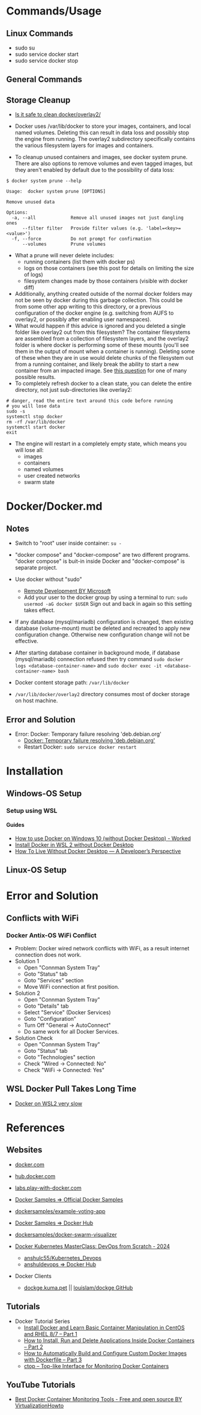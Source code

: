 # Commands/Usage

## Linux Commands

* sudo su
* sudo service docker start
* sudo service docker stop

## General Commands

## Storage Cleanup

* [Is it safe to clean docker/overlay2/](https://stackoverflow.com/questions/46672001/is-it-safe-to-clean-docker-overlay2)

* Docker uses /var/lib/docker to store your images, containers, and local named volumes. Deleting this can result in data loss and possibly stop the engine from running. The overlay2 subdirectory specifically contains the various filesystem layers for images and containers.
* To cleanup unused containers and images, see docker system prune. There are also options to remove volumes and even tagged images, but they aren't enabled by default due to the possibility of data loss:
```shell
$ docker system prune --help

Usage:  docker system prune [OPTIONS]

Remove unused data

Options:
  -a, --all             Remove all unused images not just dangling ones
      --filter filter   Provide filter values (e.g. 'label=<key>=<value>')
  -f, --force           Do not prompt for confirmation
      --volumes         Prune volumes
```
* What a prune will never delete includes:
  * running containers (list them with docker ps)
  * logs on those containers (see this post for details on limiting the size of logs)
  * filesystem changes made by those containers (visible with docker diff)
* Additionally, anything created outside of the normal docker folders may not be seen by docker during this garbage collection. This could be from some other app writing to this directory, or a previous configuration of the docker engine (e.g. switching from AUFS to overlay2, or possibly after enabling user namespaces).
* What would happen if this advice is ignored and you deleted a single folder like overlay2 out from this filesystem? The container filesystems are assembled from a collection of filesystem layers, and the overlay2 folder is where docker is performing some of these mounts (you'll see them in the output of mount when a container is running). Deleting some of these when they are in use would delete chunks of the filesystem out from a running container, and likely break the ability to start a new container from an impacted image. See [this question](https://stackoverflow.com/questions/67591341/oci-runtime-create-failed-container-linux-go345-starting-container-process-ca) for one of many possible results.
* To completely refresh docker to a clean state, you can delete the entire directory, not just sub-directories like overlay2:
```shell
# danger, read the entire text around this code before running
# you will lose data
sudo -s
systemctl stop docker
rm -rf /var/lib/docker
systemctl start docker
exit
```
* The engine will restart in a completely empty state, which means you will lose all:
  * images
  * containers
  * named volumes
  * user created networks
  * swarm state

# Docker/Docker.md

## Notes

* Switch to "root" user inside container: `su -`
* "docker compose" and "docker-compose" are two different programs. "docker compose" is buit-in inside Docker and "docker-compose" is separate project.
* Use docker without "sudo"
  * [Remote Development BY Microsoft](https://marketplace.visualstudio.com/items?itemName=ms-vscode-remote.vscode-remote-extensionpack)
  * Add your user to the docker group by using a terminal to run: `sudo usermod -aG docker $USER` Sign out and back in again so this setting takes effect.
* If any database (mysql/mariadb) configuration is changed, then existing database (volume-mount) must be deleted and recreated to apply new configuration change. Otherwise new configuration change will not be effective.
* After starting database container in background mode, if database (mysql/mariadb) connection refused then try command `sudo docker logs <database-container-name>` and `sudo docker exec -it <database-container-name> bash`

* Docker content storage path: `/var/lib/docker`
* `/var/lib/docker/overlay2` directory consumes most of docker storage on host machine.

## Error and Solution

* Error: Docker: Temporary failure resolving 'deb.debian.org'
  * [Docker: Temporary failure resolving 'deb.debian.org'](https://stackoverflow.com/questions/61567404/docker-temporary-failure-resolving-deb-debian-org)
  * Restart Docker: `sudo service docker restart`

# Installation

## Windows-OS Setup

### Setup using WSL

#### Guides
* [How to use Docker on Windows 10 (without Docker Desktop) - Worked](https://medium.com/@pawelmarcinkiewicz/how-to-use-docker-on-windows-10-without-docker-desktop-548b39738268)
* [Install Docker in WSL 2 without Docker Desktop](https://nickjanetakis.com/blog/install-docker-in-wsl-2-without-docker-desktop)
* [How To Live Without Docker Desktop — A Developer’s Perspective](https://www.objectivity.co.uk/blog/how-to-live-without-docker-desktop-developers-perspective/)

## Linux-OS Setup

# Error and Solution

## Conflicts with WiFi

### Docker Antix-OS WiFi Conflict

* Problem: Docker wired network conflicts with WiFi, as a result internet connection does not work.
* Solution 1
  * Open "Connman System Tray"
  * Goto "Status" tab
  * Goto "Services" section
  * Move WiFi connection at first position.
* Solution 2
  * Open "Connman System Tray"
  * Goto "Details" tab
  * Select "Service" (Docker Services)
  * Goto "Configuration"
  * Turn Off "General -> AutoConnect"
  * Do same work for all Docker Services.
* Solution Check
  * Open "Connman System Tray"
  * Goto "Status" tab
  * Goto "Technologies" section
  * Check "Wired -> Connected: No"
  * Check "WiFi -> Connected: Yes"

## WSL Docker Pull Takes Long Time

* [Docker on WSL2 very slow](https://stackoverflow.com/questions/62154016/docker-on-wsl2-very-slow)

# References

## Websites

* [docker.com](https://www.docker.com/)
* [hub.docker.com](https://hub.docker.com/)

* [labs.play-with-docker.com](https://labs.play-with-docker.com/)
* [Docker Samples => Official Docker Samples](https://github.com/dockersamples)
* [dockersamples/example-voting-app](https://github.com/dockersamples/example-voting-app)
* [Docker Samples => Docker Hub](https://hub.docker.com/u/dockersamples)
* [dockersamples/docker-swarm-visualizer](https://github.com/dockersamples/docker-swarm-visualizer)

* [Docker Kubernetes MasterClass: DevOps from Scratch - 2024](https://www.udemy.com/course/kubernetes-online-training/?couponCode=ST15MT100124B)
  * [anshulc55/Kubernetes_Devops](https://github.com/anshulc55/Kubernetes_Devops)
  * [anshuldevops => Docker Hub](https://hub.docker.com/u/anshuldevops)

* Docker Clients
  * [dockge.kuma.pet](https://dockge.kuma.pet/) || [louislam/dockge GitHub](https://github.com/louislam/dockge)

## Tutorials

* Docker Tutorial Series
  * [Install Docker and Learn Basic Container Manipulation in CentOS and RHEL 8/7 – Part 1](https://www.tecmint.com/install-docker-and-learn-containers-in-centos-rhel-7-6/)
  * [How to Install, Run and Delete Applications Inside Docker Containers – Part 2](https://www.tecmint.com/install-run-and-delete-applications-inside-docker-containers/)
  * [How to Automatically Build and Configure Custom Docker Images with Dockerfile – Part 3](https://www.tecmint.com/build-and-configure-docker-container-images-with-dockerfile/)
  * [ctop – Top-like Interface for Monitoring Docker Containers](https://www.tecmint.com/ctop-monitor-docker-containers/)

## YouTube Tutorials

* [Best Docker Container Monitoring Tools - Free and open source BY VirtualizationHowto](https://www.youtube.com/watch?v=zxAmqY63eJE)
  